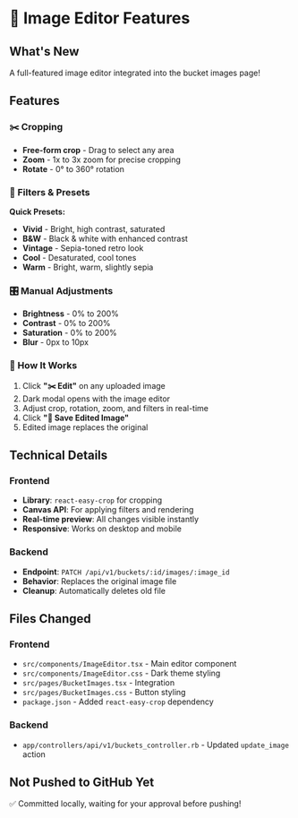 # 📸 Image Editor Features

## What's New
A full-featured image editor integrated into the bucket images page!

## Features

### ✂️ Cropping
- **Free-form crop** - Drag to select any area
- **Zoom** - 1x to 3x zoom for precise cropping
- **Rotate** - 0° to 360° rotation

### 🎨 Filters & Presets
**Quick Presets:**
- **Vivid** - Bright, high contrast, saturated
- **B&W** - Black & white with enhanced contrast
- **Vintage** - Sepia-toned retro look
- **Cool** - Desaturated, cool tones
- **Warm** - Bright, warm, slightly sepia

### 🎛️ Manual Adjustments
- **Brightness** - 0% to 200%
- **Contrast** - 0% to 200%
- **Saturation** - 0% to 200%
- **Blur** - 0px to 10px

### 💾 How It Works
1. Click **"✂️ Edit"** on any uploaded image
2. Dark modal opens with the image editor
3. Adjust crop, rotation, zoom, and filters in real-time
4. Click **"💾 Save Edited Image"**
5. Edited image replaces the original

## Technical Details

### Frontend
- **Library**: `react-easy-crop` for cropping
- **Canvas API**: For applying filters and rendering
- **Real-time preview**: All changes visible instantly
- **Responsive**: Works on desktop and mobile

### Backend
- **Endpoint**: `PATCH /api/v1/buckets/:id/images/:image_id`
- **Behavior**: Replaces the original image file
- **Cleanup**: Automatically deletes old file

## Files Changed

### Frontend
- `src/components/ImageEditor.tsx` - Main editor component
- `src/components/ImageEditor.css` - Dark theme styling
- `src/pages/BucketImages.tsx` - Integration
- `src/pages/BucketImages.css` - Button styling
- `package.json` - Added `react-easy-crop` dependency

### Backend
- `app/controllers/api/v1/buckets_controller.rb` - Updated `update_image` action

## Not Pushed to GitHub Yet
✅ Committed locally, waiting for your approval before pushing!

